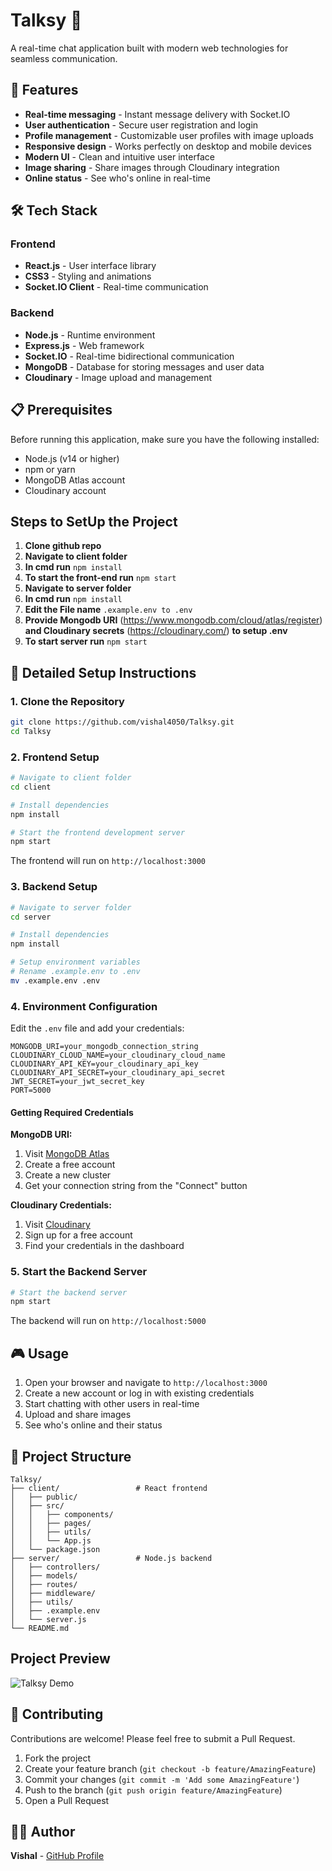 # Talksy 💬

A real-time chat application built with modern web technologies for seamless communication.

## 🚀 Features

- **Real-time messaging** - Instant message delivery with Socket.IO
- **User authentication** - Secure user registration and login
- **Profile management** - Customizable user profiles with image uploads
- **Responsive design** - Works perfectly on desktop and mobile devices
- **Modern UI** - Clean and intuitive user interface
- **Image sharing** - Share images through Cloudinary integration
- **Online status** - See who's online in real-time

## 🛠️ Tech Stack

### Frontend
- **React.js** - User interface library
- **CSS3** - Styling and animations
- **Socket.IO Client** - Real-time communication

### Backend
- **Node.js** - Runtime environment
- **Express.js** - Web framework
- **Socket.IO** - Real-time bidirectional communication
- **MongoDB** - Database for storing messages and user data
- **Cloudinary** - Image upload and management

## 📋 Prerequisites

Before running this application, make sure you have the following installed:
- Node.js (v14 or higher)
- npm or yarn
- MongoDB Atlas account
- Cloudinary account

## Steps to SetUp the Project

1. **Clone github repo**
2. **Navigate to client folder**
3. **In cmd run** `npm install`
4. **To start the front-end run** `npm start`
5. **Navigate to server folder**
6. **In cmd run** `npm install`
7. **Edit the File name** `.example.env to .env`
8. **Provide Mongodb URI** (https://www.mongodb.com/cloud/atlas/register) **and Cloudinary secrets** (https://cloudinary.com/) **to setup .env**
9. **To start server run** `npm start`

## 🔧 Detailed Setup Instructions

### 1. Clone the Repository
```bash
git clone https://github.com/vishal4050/Talksy.git
cd Talksy
```

### 2. Frontend Setup
```bash
# Navigate to client folder
cd client

# Install dependencies
npm install

# Start the frontend development server
npm start
```
The frontend will run on `http://localhost:3000`

### 3. Backend Setup
```bash
# Navigate to server folder
cd server

# Install dependencies
npm install

# Setup environment variables
# Rename .example.env to .env
mv .example.env .env
```

### 4. Environment Configuration
Edit the `.env` file and add your credentials:

```env
MONGODB_URI=your_mongodb_connection_string
CLOUDINARY_CLOUD_NAME=your_cloudinary_cloud_name
CLOUDINARY_API_KEY=your_cloudinary_api_key
CLOUDINARY_API_SECRET=your_cloudinary_api_secret
JWT_SECRET=your_jwt_secret_key
PORT=5000
```

#### Getting Required Credentials

**MongoDB URI:**
1. Visit [MongoDB Atlas](https://www.mongodb.com/cloud/atlas/register)
2. Create a free account
3. Create a new cluster
4. Get your connection string from the "Connect" button

**Cloudinary Credentials:**
1. Visit [Cloudinary](https://cloudinary.com/)
2. Sign up for a free account
3. Find your credentials in the dashboard

### 5. Start the Backend Server
```bash
# Start the backend server
npm start
```
The backend will run on `http://localhost:5000`

## 🎮 Usage

1. Open your browser and navigate to `http://localhost:3000`
2. Create a new account or log in with existing credentials
3. Start chatting with other users in real-time
4. Upload and share images
5. See who's online and their status

## 📂 Project Structure

```
Talksy/
├── client/                 # React frontend
│   ├── public/
│   ├── src/
│   │   ├── components/
│   │   ├── pages/
│   │   ├── utils/
│   │   └── App.js
│   └── package.json
├── server/                 # Node.js backend
│   ├── controllers/
│   ├── models/
│   ├── routes/
│   ├── middleware/
│   ├── utils/
│   ├── .example.env
│   └── server.js
└── README.md
```

## Project Preview

![Talksy Demo](https://github.com/user-attachments/assets/6eab4fd0-933f-4457-9aa7-a6586c6c099a)

## 🤝 Contributing

Contributions are welcome! Please feel free to submit a Pull Request.

1. Fork the project
2. Create your feature branch (`git checkout -b feature/AmazingFeature`)
3. Commit your changes (`git commit -m 'Add some AmazingFeature'`)
4. Push to the branch (`git push origin feature/AmazingFeature`)
5. Open a Pull Request

## 👨‍💻 Author

**Vishal** - [GitHub Profile](https://github.com/vishal4050)
